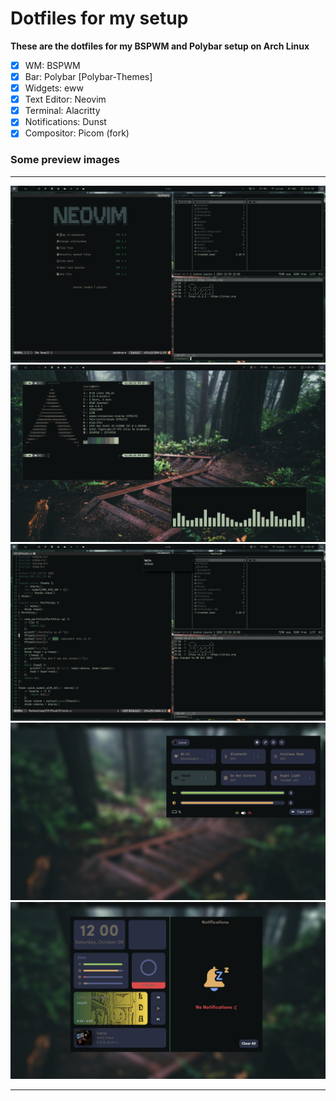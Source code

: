 # Dotfiles for my setup
  
  **These are the dotfiles for my BSPWM and Polybar setup on Arch Linux**
  
  - [x] WM: BSPWM
  - [x] Bar: Polybar [Polybar-Themes]
  - [x] Widgets: eww
  - [x] Text Editor: Neovim
  - [x] Terminal: Alacritty
  - [x] Notifications: Dunst
  - [x] Compositor: Picom (fork)
  
  ### Some preview images
  - - - 
  
  ![Workflow](/preview/Workflow.png)
  ![Workflow](/preview/neofetch.png)
  ![Workflow](/preview/notify.png)
  ![Workflow](/preview/eww1.png)
  ![Workflow](/preview/eww2.png)

- - - 
